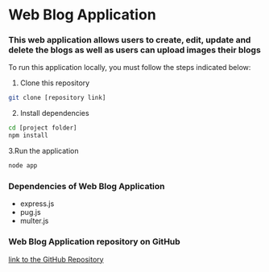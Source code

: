 # Web Blog Application

### This web application allows users to create, edit, update and delete the blogs as well as users can upload images their blogs

To run this application locally, you must follow the steps indicated below:

1. Clone this repository
```bash
git clone [repository link]
```
2. Install dependencies
```bash
cd [project folder]
npm install
```
3.Run the application
```bash
node app
```

### Dependencies of Web Blog Application
- express.js
- pug.js
- multer.js

### Web Blog Application repository on GitHub
[link to the GitHub Repository](https://github.com/qamarbek0120/Blog-Application.git)
